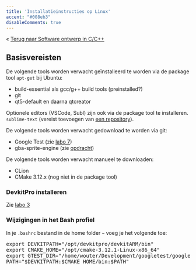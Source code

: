 ```yaml
---
title: 'Installatieinstructies op Linux'
accent: "#008eb3"
disableComments: true
---
```


&laquo;&nbsp;[Terug naar Software ontwerp in C/C++](/teaching/cpp)<br/>

## Basisvereisten

De volgende tools worden verwacht geïnstalleerd te worden via de package tool `apt-get` bij Ubuntu:

* build-essential als gcc/g++ build tools (preinstalled?)
* git
* qt5-default en daarna qtcreator

Optionele editors (VSCode, Subl) zijn ook via de package tool te installeren. `sublime-text` (vereist toevoegen van [een repository](https://www.sublimetext.com/docs/3/linux_repositories.html)).

De volgende tools worden verwacht gedownload te worden via git:

* Google Test (zie [labo 7](/teaching/cpp/labo-7))
* gba-sprite-engine (zie [opdracht](/teaching/cpp/project))

De volgende tools worden verwacht manueel te downloaden:

* CLion
* CMake 3.12.x (nog niet in de package tool)

### DevkitPro installeren

Zie [labo 3](/teaching/cpp/labo-3)

### Wijzigingen in het Bash profiel

In je `.bashrc` bestand in de home folder `~` voeg je het volgende toe:

<pre>
export DEVKITPATH="/opt/devkitpro/devkitARM/bin"
export CMAKE_HOME="/opt/cmake-3.12.1-Linux-x86_64"
export GTEST_DIR="/home/wouter/Development/googletest/googletest"
PATH="$DEVKITPATH:$CMAKE_HOME/bin:$PATH"
</pre>

